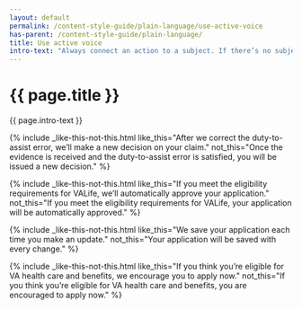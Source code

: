 ```yaml
---
layout: default
permalink: /content-style-guide/plain-language/use-active-voice
has-parent: /content-style-guide/plain-language/
title: Use active voice
intro-text: "Always connect an action to a subject. If there’s no subject taking responsibility for the verb, it’s likely passive voice."
---
```


# {{ page.title }}

<div class="va-introtext" markdown="1">
   {{ page.intro-text }}
</div>

{% include _like-this-not-this.html like_this="After we correct the duty-to-assist error, we’ll make a new decision on your claim." not_this="Once the evidence is received and the duty-to-assist error is satisfied, you will be issued a new decision." %}

{% include _like-this-not-this.html like_this="If you meet the eligibility requirements for VALife, we’ll automatically approve your application." not_this="If you meet the eligibility requirements for VALife, your application will be automatically approved." %}

{% include _like-this-not-this.html like_this="We save your application each time you make an update." not_this="Your application will be saved with every change." %}

{% include _like-this-not-this.html like_this="If you think you’re eligible for VA health care and benefits, we encourage you to apply now." not_this="If you think you’re eligible for VA health care and benefits, you are encouraged to apply now." %}